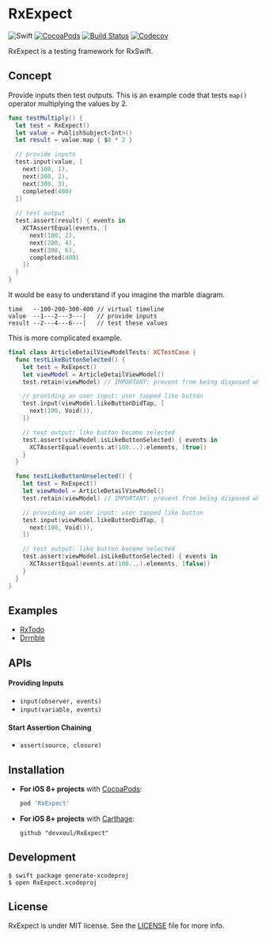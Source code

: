 RxExpect
========

![Swift](https://img.shields.io/badge/Swift-5.0-orange.svg)
[![CocoaPods](http://img.shields.io/cocoapods/v/RxExpect.svg)](https://cocoapods.org/pods/RxExpect)
[![Build Status](https://travis-ci.org/devxoul/RxExpect.svg?branch=master)](https://travis-ci.org/devxoul/RxExpect)
[![Codecov](https://img.shields.io/codecov/c/github/devxoul/RxExpect.svg)](https://codecov.io/gh/devxoul/RxExpect/)

RxExpect is a testing framework for RxSwift.

## Concept

Provide inputs then test outputs. This is an example code that tests `map()` operator multiplying the values by 2.

```swift
func testMultiply() {
  let test = RxExpect()
  let value = PublishSubject<Int>()
  let result = value.map { $0 * 2 }

  // provide inputs
  test.input(value, [
    next(100, 1),
    next(200, 2),
    next(300, 3),
    completed(400)
  ])
  
  // test output
  test.assert(result) { events in
    XCTAssertEqual(events, [
      next(100, 2),
      next(200, 4),
      next(300, 6),
      completed(400)
    ])
  }
}
```

It would be easy to understand if you imagine the marble diagram.

```
time   --100-200-300-400 // virtual timeline
value  --1---2---3---|   // provide inputs
result --2---4---6---|   // test these values
```

This is more complicated example.

```swift
final class ArticleDetailViewModelTests: XCTestCase {
  func testLikeButtonSelected() {
    let test = RxExpect()
    let viewModel = ArticleDetailViewModel()
    test.retain(viewModel) // IMPORTANT: prevent from being disposed while testing

    // providing an user input: user tapped like button
    test.input(viewModel.likeButtonDidTap, [
      next(100, Void()),
    ])

    // test output: like button become selected
    test.assert(viewModel.isLikeButtonSelected) { events in
      XCTAssertEqual(events.at(100...).elements, [true])
    }
  }

  func testLikeButtonUnselected() {
    let test = RxExpect()
    let viewModel = ArticleDetailViewModel()
    test.retain(viewModel) // IMPORTANT: prevent from being disposed while testing

    // providing an user input: user tapped like button
    test.input(viewModel.likeButtonDidTap, [
      next(100, Void()),
    ])

    // test output: like button become selected
    test.assert(viewModel.isLikeButtonSelected) { events in
      XCTAssertEqual(events.at(100...).elements, [false])
    }
  }
}
```

## Examples

* [RxTodo](https://github.com/devxoul/RxTodo/tree/master/RxTodoTests/Sources/Tests)
* [Drrrible](https://github.com/devxoul/Drrrible/tree/master/DrrribleTests/Sources)

## APIs

#### Providing Inputs

* `input(observer, events)`
* `input(variable, events)`

#### Start Assertion Chaining

* `assert(source, closure)`

## Installation

- **For iOS 8+ projects** with [CocoaPods](https://cocoapods.org):

    ```ruby
    pod 'RxExpect'
    ```

- **For iOS 8+ projects** with [Carthage](https://github.com/Carthage/Carthage):

    ```
    github "devxoul/RxExpect"
    ```

## Development

```console
$ swift package generate-xcodeproj
$ open RxExpect.xcodeproj
```

## License

RxExpect is under MIT license. See the [LICENSE](LICENSE) file for more info.
